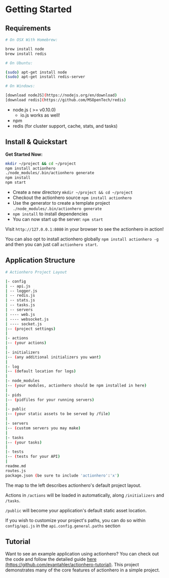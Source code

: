 # Getting Started

## Requirements

```bash
# On OSX With Homebrew:

brew install node
brew install redis

# On Ubuntu:

(sudo) apt-get install node
(sudo) apt-get install redis-server

# On Windows:

[download nodeJS](https://nodejs.org/en/download)
[download redis](https://github.com/MSOpenTech/redis)
```

* node.js ( >= v0.10.0)
  * io.js works as well!
* npm
* redis (for cluster support, cache, stats, and tasks)

## Install & Quickstart

**Get Started Now:**

```bash
mkdir ~/project && cd ~/project
npm install actionhero
./node_modules/.bin/actionhero generate
npm install
npm start
```

* Create a new directory `mkdir ~/project && cd ~/project`
* Checkout the actionhero source `npm install actionhero`
* Use the generator to create a template project `./node_modules/.bin/actionhero generate`
* `npm install` to install dependencies
* You can now start up the server: `npm start`

Visit `http://127.0.0.1:8080` in your browser to see the actionhero in action!

You can also opt to install actionhero globally `npm install actionhero -g` and then you can just call `actionhero start`.

## Application Structure

```bash
# Actionhero Project Layout

|- config
| -- api.js
| -- logger.js
| -- redis.js
| -- stats.js
| -- tasks.js
| -- servers
| ---- web.js
| ---- websocket.js
| ---- socket.js
|-- (project settings)
|
|- actions
|-- (your actions)
|
|- initializers
|-- (any additional initializers you want)
|
|- log
|-- (default location for logs)
|
|- node_modules
|-- (your modules, actionhero should be npm installed in here)
|
|- pids
|-- (pidfiles for your running servers)
|
|- public
|-- (your static assets to be served by /file)
|
|- servers
|-- (custom servers you may make)
|
|- tasks
|-- (your tasks)
|
|- tests
|-- (tests for your API)
|
readme.md
routes.js
package.json (be sure to include 'actionhero':'x')
```

The map to the left describes actionhero's default project layout.

Actions in `/actions` will be loaded in automatically, along `/initializers` and `/tasks`.

`/public` will become your application's default static asset location.   

If you wish to customize your project's paths, you can do so within `config/api.js` in the `api.config.general.paths` section

## Tutorial
Want to see an example application using actionhero?  You can check out the code and follow the detailed guide [here (https://github.com/evantahler/actionhero-tutorial)](https://github.com/evantahler/actionhero-tutorial).  This project demonstrates many of the core features of actionhero in a simple project.
